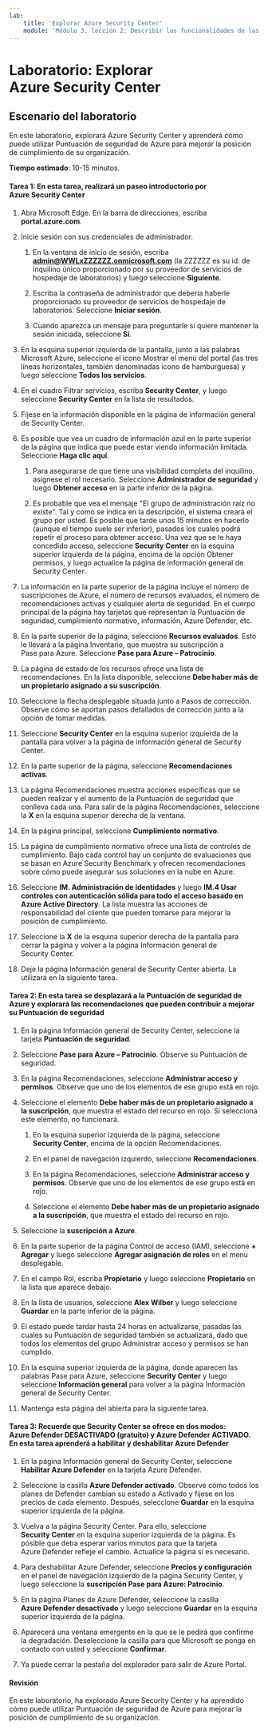 ```yaml
---
lab:
    title: 'Explorar Azure Security Center'
    module: 'Módulo 3, lección 2: Describir las funcionalidades de las soluciones de seguridad de Microsoft. Describir las funcionalidades de administración de la seguridad de Azure'
---
```



# Laboratorio: Explorar Azure Security Center 

## Escenario del laboratorio
En este laboratorio, explorará Azure Security Center y aprenderá cómo puede utilizar Puntuación de seguridad de Azure para mejorar la posición de cumplimiento de su organización.

  

**Tiempo estimado**: 10-15 minutos.

#### Tarea 1: En esta tarea, realizará un paseo introductorio por Azure Security Center
1.	Abra Microsoft Edge. En la barra de direcciones, escriba **portal.azure.com**.

1. Inicie sesión con sus credenciales de administrador.
    1. En la ventana de inicio de sesión, escriba **admin@WWLxZZZZZZ.onmicrosoft.com** (la ZZZZZZ es su id. de inquilino único proporcionado por su proveedor de servicios de hospedaje de laboratorios) y luego seleccione **Siguiente**.
    
    1. Escriba la contraseña de administrador que debería haberle proporcionado su proveedor de servicios de hospedaje de laboratorios. Seleccione **Iniciar sesión**.
    1. Cuando aparezca un mensaje para preguntarle si quiere mantener la sesión iniciada, seleccione **Sí**.

1. En la esquina superior izquierda de la pantalla, junto a las palabras Microsoft Azure, seleccione el icono Mostrar el menú del portal (las tres líneas horizontales, también denominadas icono de hamburguesa) y luego seleccione **Todos los servicios**.  
1. En el cuadro Filtrar servicios, escriba **Security Center**, y luego seleccione **Security Center** en la lista de resultados.
1. Fíjese en la información disponible en la página de información general de Security Center.  
1. Es posible que vea un cuadro de información azul en la parte superior de la página que indica que puede estar viendo información limitada.  Seleccione **Haga clic aquí**.
    1. Para asegurarse de que tiene una visibilidad completa del inquilino, asígnese el rol necesario.  Seleccione **Administrador de seguridad** y luego **Obtener acceso** en la parte inferior de la página.
   
     1. Es probable que vea el mensaje "El grupo de administración raíz no existe".  Tal y como se indica en la descripción, el sistema creará el grupo por usted.  Es posible que tarde unos 15 minutos en hacerlo (aunque el tiempo suele ser inferior), pasados los cuales podrá repetir el proceso para obtener acceso.  Una vez que se le haya concedido acceso, seleccione **Security Center** en la esquina superior izquierda de la página, encima de la opción Obtener permisos, y luego actualice la página de información general de Security Center.
1. La información en la parte superior de la página incluye el número de suscripciones de Azure, el número de recursos evaluados, el número de recomendaciones activas y cualquier alerta de seguridad.  En el cuerpo principal de la página hay tarjetas que representan la Puntuación de seguridad, cumplimiento normativo, información, Azure Defender, etc.  
1. En la parte superior de la página, seleccione **Recursos evaluados**.  Esto le llevará a la página Inventario, que muestra su suscripción a Pase para Azure.  Seleccione **Pase para Azure – Patrocinio**.
1. La página de estado de los recursos ofrece una lista de recomendaciones.  En la lista disponible, seleccione **Debe haber más de un propietario asignado a su suscripción**. 
1. Seleccione la flecha desplegable situada junto a Pasos de corrección. Observe cómo se aportan pasos detallados de corrección junto a la opción de tomar medidas.  
1. Seleccione **Security Center** en la esquina superior izquierda de la pantalla para volver a la página de información general de Security Center.
1. En la parte superior de la página, seleccione **Recomendaciones activas**.  
1. La página Recomendaciones muestra acciones específicas que se pueden realizar y el aumento de la Puntuación de seguridad que conlleva cada una.  Para salir de la página Recomendaciones, seleccione la **X** en la esquina superior derecha de la ventana.
1. En la página principal, seleccione **Cumplimiento normativo**.
1. La página de cumplimiento normativo ofrece una lista de controles de cumplimiento.  Bajo cada control hay un conjunto de evaluaciones que se basan en Azure Security Benchmark y ofrecen recomendaciones sobre cómo puede asegurar sus soluciones en la nube en Azure.
1. Seleccione **IM. Administración de identidades** y luego **IM.4 Usar controles con autenticación sólida para todo el acceso basado en Azure Active Directory**.  La lista muestra las acciones de responsabilidad del cliente que pueden tomarse para mejorar la posición de cumplimiento.
1. Seleccione la **X** de la esquina superior derecha de la pantalla para cerrar la página y volver a la página Información general de Security Center. 
1. Deje la página Información general de Security Center abierta. La utilizará en la siguiente tarea.


#### Tarea 2: En esta tarea se desplazará a la Puntuación de seguridad de Azure y explorará las recomendaciones que pueden contribuir a mejorar su Puntuación de seguridad 

1. En la página Información general de Security Center, seleccione la tarjeta **Puntuación de seguridad**.

2. Seleccione **Pase para Azure – Patrocinio**.  Observe su Puntuación de seguridad.
3. En la página Recomendaciones, seleccione **Administrar acceso y permisos**. Observe que uno de los elementos de ese grupo está en rojo.
4. Seleccione el elemento **Debe haber más de un propietario asignado a la suscripción**, que muestra el estado del recurso en rojo. Si selecciona este elemento, no funcionará.
    1. En la esquina superior izquierda de la página, seleccione **Security Center**, encima de la opción Recomendaciones.
    
    1. En el panel de navegación izquierdo, seleccione **Recomendaciones**.
    1. En la página Recomendaciones, seleccione **Administrar acceso y permisos**. Observe que uno de los elementos de ese grupo está en rojo.
    1. Seleccione el elemento **Debe haber más de un propietario asignado a la suscripción**, que muestra el estado del recurso en rojo. 
5. Seleccione la **suscripción a Azure**.
6. En la parte superior de la página Control de acceso (IAM), seleccione **+ Agregar** y luego seleccione **Agregar asignación de roles** en el menú desplegable.
7. En el campo Rol, escriba **Propietario** y luego seleccione **Propietario** en la lista que aparece debajo.
8. En la lista de usuarios, seleccione **Alex Wilber** y luego seleccione **Guardar** en la parte inferior de la página.
9. El estado puede tardar hasta 24 horas en actualizarse, pasadas las cuales su Puntuación de seguridad también se actualizará, dado que todos los elementos del grupo Administrar acceso y permisos se han cumplido.
10. En la esquina superior izquierda de la página, donde aparecen las palabras Pase para Azure, seleccione **Security Center** y luego seleccione **Información general** para volver a la página Información general de Security Center.
11. Mantenga esta página del abierta para la siguiente tarea.


#### Tarea 3:  Recuerde que Security Center se ofrece en dos modos: Azure Defender DESACTIVADO (gratuito) y Azure Defender ACTIVADO. En esta tarea aprenderá a habilitar y deshabilitar Azure Defender

1.	En la página Información general de Security Center, seleccione **Habilitar Azure Defender** en la tarjeta Azure Defender.

2.	Seleccione la casilla **Azure Defender activado**.  Observe cómo todos los planes de Defender cambian su estado a Activado y fíjese en los precios de cada elemento. Después, seleccione **Guardar** en la esquina superior izquierda de la página.
3.	Vuelva a la página Security Center. Para ello, seleccione **Security Center** en la esquina superior izquierda de la página.   Es posible que deba esperar varios minutos para que la tarjeta Azure Defender refleje el cambio.  Actualice la página si es necesario.
4.	Para deshabilitar Azure Defender, seleccione **Precios y configuración** en el panel de navegación izquierdo de la página Security Center, y luego seleccione la **suscripción Pase para Azure: Patrocinio**.
5.	En la página Planes de Azure Defender, seleccione la casilla **Azure Defender desactivado** y luego seleccione **Guardar** en la esquina superior izquierda de la página.
6.	Aparecerá una ventana emergente en la que se le pedirá que confirme la degradación.  Deseleccione la casilla para que Microsoft se ponga en contacto con usted y seleccione **Confirmar**.
7.	Ya puede cerrar la pestaña del explorador para salir de Azure Portal.


#### Revisión
En este laboratorio, ha explorado Azure Security Center y ha aprendido cómo puede utilizar Puntuación de seguridad de Azure para mejorar la posición de cumplimiento de su organización.

